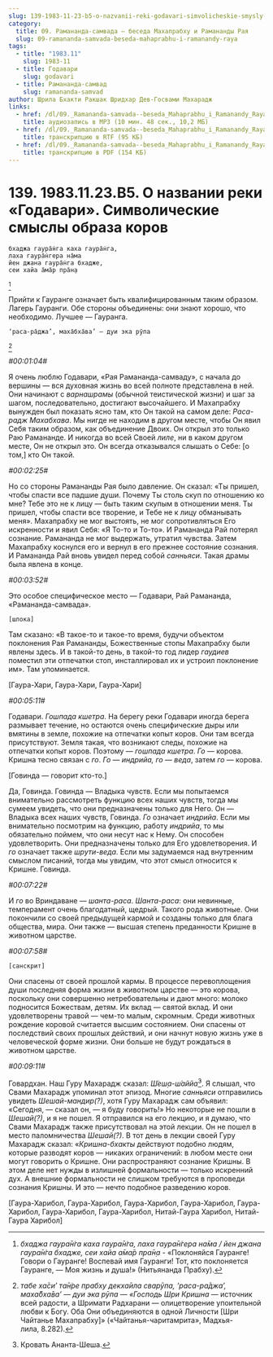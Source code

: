 ```yaml
---
slug: 139-1983-11-23-b5-o-nazvanii-reki-godavari-simvolicheskie-smysly-obraza-korov
category:
  title: 09. Рамананда-самвада — беседа Махапрабху и Рамананды Рая
  slug: 09-ramananda-samvada-beseda-mahaprabhu-i-ramanandy-raya
tags:
  - title: "1983.11"
    slug: 1983-11
  - title: Годавари
    slug: godavari
  - title: Рамананда-самвад
    slug: ramananda-samvad
author: Шрила Бхакти Ракшак Шридхар Дев-Госвами Махарадж
links:
  - href: /dl/09._Ramananda-samvada--beseda_Mahaprabhu_i_Ramanandy_Raya/139_1983.11.23.B5_SridharMj_O_nazvanii_reki_Godavari___Simvolicheskie_smysly_obraza_korov.mp3
    title: аудиозапись в MP3 (10 мин. 48 сек., 10,2 МБ)
  - href: /dl/09._Ramananda-samvada--beseda_Mahaprabhu_i_Ramanandy_Raya/139_1983.11.23.B5_SridharMj_O_nazvanii_reki_Godavari___Simvolicheskie_smysly_obraza_korov.rtf
    title: транскрипцию в RTF (95 КБ)
  - href: /dl/09._Ramananda-samvada--beseda_Mahaprabhu_i_Ramanandy_Raya/139_1983.11.23.B5_SridharMj_O_nazvanii_reki_Godavari___Simvolicheskie_smysly_obraza_korov.pdf
    title: транскрипцию в PDF (154 КБ)
---
```


# 139. 1983.11.23.B5. О названии реки «Годавари». Символические смыслы образа коров

    бхаджа гаура̄н̇га каха гаура̄н̇га,
    лаха гаура̄н̇гера на̄ма
    йен джана гаура̄н̇га бхадже,
    сеи хайа а̄ма̄р пра̄н̣а
[^_ftn1]

Прийти к Гауранге означает быть квалифицированным таким образом. Лагерь Гауранги. Обе стороны объединены: они знают хорошо, что необходимо. Лучшее — Гауранга.

    ‘раса-ра̄джа’, маха̄бха̄ва’ — дуи эка рӯпа
[^_ftn2]

*#00:01:04#*

Я очень люблю Годавари, «Рая Рамананда-самваду», с начала до вершины — вся духовная жизнь во всей полноте представлена в ней. Они начинают с *варнашрамы* (обычной теистической жизни) и шаг за шагом, последовательно, достигают высочайшего. И Махапрабху вынужден был показать ясно там, кто Он такой на самом деле: *Раса-радж Махабхава*. Мы нигде не находим в другом месте, чтобы Он явил Себя таким образом, как объединение Двоих. Он открыл это только Раю Рамананде. И никогда во всей Своей *лиле*, ни в каком другом месте, Он не открыл это. Он всегда отказывался слышать о Себе: [о том,] кто Он такой.

*#00:02:25#*

Но со стороны Рамананды Рая было давление. Он сказал: «Ты пришел, чтобы спасти все падшие души. Почему Ты столь скуп по отношению ко мне? Тебе это не к лицу — быть таким скупым в отношении меня. Ты пришел, чтобы спасти все творение, и Тебе не к лицу обманывать меня». Махапрабху не мог выстоять, не мог сопротивляться Его искренности и явил Себя: «Я То-то и То-то». И Рамананда Рай потерял сознание. Рамананда не мог выдержать, утратил чувства. Затем Махапрабху коснулся его и вернул в его прежнее состояние сознания. И Рамананда Рай вновь увидел перед собой *санньяси*. Такая драмы была явлена в конце.

*#00:03:52#*

Это особое специфическое место — Годавари, Рай Рамананда, «Рамананда-самвада».

    [шлока]

Там сказано: «В такое-то и такое-то время, будучи объектом поклонения Рая Рамананды, Божественные стопы Махапрабху были явлены здесь. И в такой-то день, в такой-то год лидер *гаудиев* поместил эти отпечатки стоп, инсталлировал их и устроил поклонение им». Там упоминается.

[Гаура-Хари, Гаура-Хари, Гаура-Хари]

*#00:05:11#*

Годавари. *Гошпада кшетра*. На берегу реки Годавари иногда берега размывает течение, но остаются очень специфические дыры или вмятины в земле, похожие на отпечатки копыт коров. Они там всегда присутствуют. Земля такая, что возникают следы, похожие на отпечатки копыт коров. Поэтому — *гошпада кшетра*. *Го* — корова. Кришна тесно связан с *го*. *Го* — *индрийа, го* — *веда*, затем *го* — корова.

[Говинда — говорит кто-то.]

Да, Говинда. Говинда — Владыка чувств. Если мы попытаемся внимательно рассмотреть функцию всех наших чувств, тогда мы сумеем увидеть, что они предназначены только для Него. Он — Владыка всех наших чувств, Говинда. *Го* означает *индрийа*. Если мы внимательно посмотрим на функцию, работу *индрийа*, то мы обязательно поймем, что они несут нас к Нему. Он способен удовлетворить. Они предназначены только для Его удовлетворения. И *го* означает также *шрути-веда*. Если мы задумаемся над внутренним смыслом писаний, тогда мы увидим, что этот смысл относится к Кришне. Говинда.

*#00:07:22#*

И *го* во Вриндаване — *шанта-раса*. *Шанта-раса*: они невинные, темперамент очень благодатный, щедрый. Такого рода животные. Они покончили со своей предыдущей кармой и созданы только для блага общества, мира. Они также — высшая степень преданности Кришне в животном царстве.

*#00:07:58#*

    [санскрит]

Они спасены от своей прошлой кармы. В процессе перевоплощения души последняя форма жизни в животном царстве — это корова, поскольку они совершенно нетребовательны и дают много: молоко подносится Божествам, детям. Их вклад — святой вклад. И они удовлетворены травой — чем-то малым, скромным. Среди животных рождение коровой считается высшим состоянием. Они спасены от последствий своих прошлых действий, и они начнут новую жизнь уже в человеческой форме жизни. Они больше не будут рождаться в животном царстве.

*#00:09:11#*

Говардхан. Наш Гуру Махарадж сказал: *Ш́еш̣а-ш́аййа̄*[^_ftn3]. Я слышал, что Свами Махарадж упоминал этот эпизод. Многие *санньяси* отправились увидеть *Шешай-мандир(?)*, хотя Гуру Махарадж сам объявил: «Сегодня, — сказал он, — я буду говорить!» Но некоторые не пошли в *Шешай(?)*, и я не пошел. Я отправился на его лекцию, и я думаю, что Свами Махарадж также присутствовал на этой лекции. Он не пошел в место паломничества *Шешай(?)*. В тот день в лекции своей Гуру Махарадж сказал: «*Кришна-бхакты* действуют подобно людям, которые разводят коров — никаких ограничений: в любом месте они могут говорить о Кришне. Они распространяют сознание Кришны. В этом деле нет нужды в излишней формальности — только искренний дух. А внешние формальности не слишком требуются в проповеди сознания Кришны. И это — нечто подобное разведению коров.

[Гаура-Харибол, Гаура-Харибол, Гаура-Харибол, Гаура-Харибол, Гаура-Харибол, Гаура-Харибол, Гаура-Харибол, Нитай-Гаура Харибол, Нитай-Гаура Харибол]



[^_ftn1]: *бхаджа гаура̄н̇га каха гаура̄н̇га, лаха гаура̄н̇гера на̄ма / йен джана гаура̄н̇га бхадже, сеи хайа а̄ма̄р пра̄н̣а* - «Поклоняйся Гауранге! Говори о Гауранге! Воспевай имя Гауранги! Тот, кто поклоняется Гауранге, — Моя жизнь и душа!» (Нитьянанда Прабху).

[^_ftn2]: *табе ха̄си’ та̄н̇ре прабху декха̄ила сварӯпа, ‘раса-ра̄джа’, маха̄бха̄ва’ — дуи эка рӯпа — «Господь Шри Кришна* — источник всей радости, а Шримати Радхарани — олицетворение упоительной любви к Богу. Оба Они объединяются в одной Личности [Шри Чайтанье Махапрабху]» («Чайтанья-чаритамрита», Мадхья-лила, 8.282).

[^_ftn3]: Кровать Ананта-Шеша.

